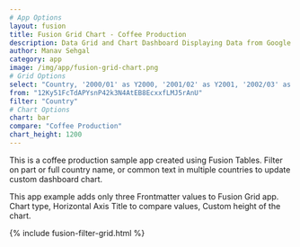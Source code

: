 ```yaml
---
# App Options
layout: fusion
title: Fusion Grid Chart - Coffee Production
description: Data Grid and Chart Dashboard Displaying Data from Google Fusion Tables
author: Manav Sehgal
category: app
image: /img/app/fusion-grid-chart.png
# Grid Options
select: "Country, '2000/01' as Y2000, '2001/02' as Y2001, '2002/03' as Y2002, '2003/04' as Y2003, '2004/05' as Y2004, '2005/06' as Y2005, '2006/07' as Y2006, '2007/08' as Y2007, '2008/09' as Y2008"
from: "12Ky51FcTdAPYsnP42k3N4AtEB8EcxxfLMJ5rAnU"
filter: "Country"
# Chart Options
chart: bar
compare: "Coffee Production"
chart_height: 1200
---
```

This is a coffee production sample app created using Fusion Tables. 
Filter on part or full country name, or common text in multiple countries to update custom dashboard chart.

This app example adds only three Frontmatter values to Fusion Grid app. 
Chart type, Horizontal Axis Title to compare values, Custom height of the chart.

{% include fusion-filter-grid.html %}
